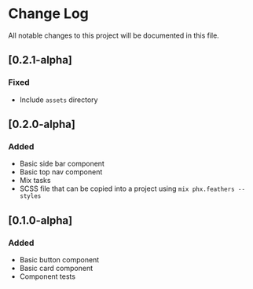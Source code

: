 # Change Log
All notable changes to this project will be documented in this file.

## [0.2.1-alpha]
### Fixed
* Include `assets` directory

## [0.2.0-alpha]
### Added
* Basic side bar component
* Basic top nav component
* Mix tasks
* SCSS file that can be copied into a project using `mix phx.feathers --styles`

## [0.1.0-alpha]
### Added
* Basic button component
* Basic card component
* Component tests
